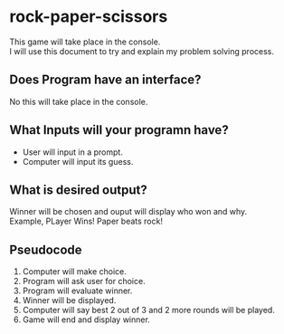 # rock-paper-scissors
This game will take place in the console.  
I will use this document to try and explain my problem solving process.  
## Does Program have an interface?
No this will take place in the console.
## What Inputs will your programn have?
* User will input in a prompt.
* Computer will input its guess.
## What is desired output?
Winner will be chosen and ouput will display who won and why.  
Example, PLayer Wins! Paper beats rock!

## Pseudocode
1. Computer will make choice.
2. Program will ask user for choice.
3. Program will evaluate winner.
4. Winner will be displayed.
5. Computer will say best 2 out of 3 and 2 more rounds will be played.
6. Game will end and display winner.